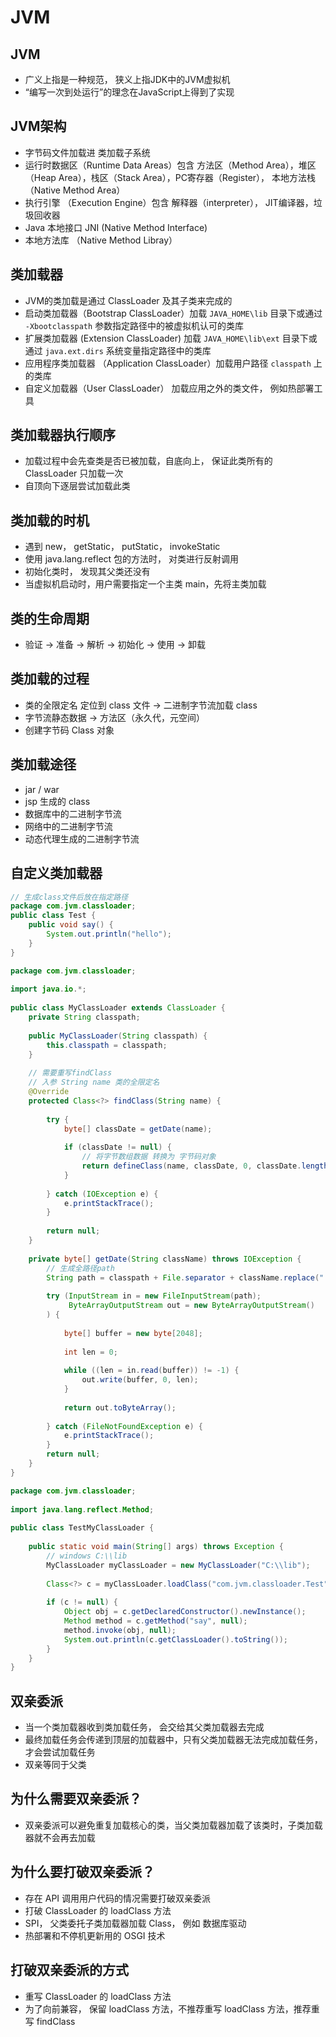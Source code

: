 # JVM

## JVM

- 广义上指是一种规范， 狭义上指JDK中的JVM虚拟机
- “编写一次到处运行”的理念在JavaScript上得到了实现

## JVM架构

- 字节码文件加载进 类加载子系统
- 运行时数据区（Runtime Data Areas）包含 方法区（Method Area），堆区（Heap Area），栈区（Stack Area），PC寄存器（Register）， 本地方法栈（Native Method Area）
- 执行引擎 （Execution Engine）包含 解释器（interpreter）， JIT编译器，垃圾回收器
- Java 本地接口 JNI (Native Method Interface)
- 本地方法库 （Native Method Libray）

## 类加载器

- JVM的类加载是通过 ClassLoader 及其子类来完成的
- 启动类加载器（Bootstrap ClassLoader）加载 `JAVA_HOME\lib` 目录下或通过 `-Xbootclasspath` 参数指定路径中的被虚拟机认可的类库
- 扩展类加载器 (Extension ClassLoader) 加载 `JAVA_HOME\lib\ext` 目录下或通过 `java.ext.dirs` 系统变量指定路径中的类库
- 应用程序类加载器 （Application ClassLoader）加载用户路径 `classpath` 上的类库
- 自定义加载器（User ClassLoader） 加载应用之外的类文件， 例如热部署工具

## 类加载器执行顺序

- 加载过程中会先查类是否已被加载，自底向上， 保证此类所有的 ClassLoader 只加载一次
- 自顶向下逐层尝试加载此类

## 类加载的时机

- 遇到 new， getStatic， putStatic， invokeStatic
- 使用 java.lang.reflect 包的方法时， 对类进行反射调用
- 初始化类时， 发现其父类还没有
- 当虚拟机启动时，用户需要指定一个主类 main，先将主类加载

## 类的生命周期

- 验证 -> 准备 -> 解析 -> 初始化 -> 使用 -> 卸载

## 类加载的过程

- 类的全限定名 定位到 class 文件 -> 二进制字节流加载 class
- 字节流静态数据 -> 方法区（永久代，元空间）
- 创建字节码 Class 对象

## 类加载途径

- jar / war
- jsp 生成的 class
- 数据库中的二进制字节流
- 网络中的二进制字节流
- 动态代理生成的二进制字节流

## 自定义类加载器

```java
// 生成class文件后放在指定路径
package com.jvm.classloader;  
public class Test {  
    public void say() {  
        System.out.println("hello");  
    }  
}
```

```java
package com.jvm.classloader;  
  
import java.io.*;  
  
public class MyClassLoader extends ClassLoader {  
    private String classpath;  
  
    public MyClassLoader(String classpath) {  
        this.classpath = classpath;  
    }  
  
	// 需要重写findClass
    // 入参 String name 类的全限定名 
    @Override  
    protected Class<?> findClass(String name) {  
  
        try { 
            byte[] classDate = getDate(name);  
  
            if (classDate != null) {  
                // 将字节数组数据 转换为 字节码对象  
                return defineClass(name, classDate, 0, classDate.length);  
            }  
  
        } catch (IOException e) {  
            e.printStackTrace();  
        }  
  
        return null;  
    }  
  
    private byte[] getDate(String className) throws IOException {  
	    // 生成全路径path 
        String path = classpath + File.separator + className.replace(".", File.separator) + ".class";  
  
        try (InputStream in = new FileInputStream(path);  
             ByteArrayOutputStream out = new ByteArrayOutputStream()  
        ) {  
			
            byte[] buffer = new byte[2048];  
  
            int len = 0;  
  
            while ((len = in.read(buffer)) != -1) {  
                out.write(buffer, 0, len);  
            }  
  
            return out.toByteArray();  
  
        } catch (FileNotFoundException e) {  
            e.printStackTrace();  
        }  
        return null;  
    }  
}
```

```java
package com.jvm.classloader;  
  
import java.lang.reflect.Method;  
  
public class TestMyClassLoader {  
  
    public static void main(String[] args) throws Exception {  
		// windows C:\\lib
        MyClassLoader myClassLoader = new MyClassLoader("C:\\lib");  
  
        Class<?> c = myClassLoader.loadClass("com.jvm.classloader.Test");  
  
        if (c != null) {  
            Object obj = c.getDeclaredConstructor().newInstance();  
            Method method = c.getMethod("say", null);  
            method.invoke(obj, null);  
            System.out.println(c.getClassLoader().toString());  
        }  
    }  
}
```

## 双亲委派

- 当一个类加载器收到类加载任务， 会交给其父类加载器去完成
- 最终加载任务会传递到顶层的加载器中，只有父类加载器无法完成加载任务，才会尝试加载任务
- 双亲等同于父类

## 为什么需要双亲委派？

- 双亲委派可以避免重复加载核心的类，当父类加载器加载了该类时，子类加载器就不会再去加载

## 为什么要打破双亲委派？

- 存在 API 调用用户代码的情况需要打破双亲委派
- 打破 ClassLoader 的 loadClass 方法
- SPI， 父类委托子类加载器加载 Class， 例如 数据库驱动
- 热部署和不停机更新用的 OSGI 技术

## 打破双亲委派的方式

- 重写 ClassLoader 的 loadClass 方法
- 为了向前兼容， 保留 loadClass 方法，不推荐重写 loadClass 方法，推荐重写 findClass
